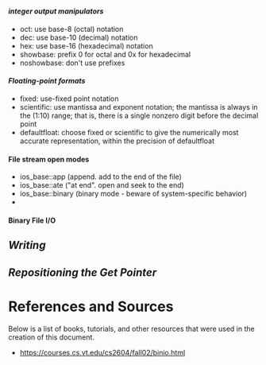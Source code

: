 # 

#### *integer output manipulators*
- oct: use base-8 (octal) notation
- dec: use base-10 (decimal) notation
- hex: use base-16 (hexadecimal) notation
- showbase: prefix 0 for octal and 0x for hexadecimal
- noshowbase: don't use prefixes

#### *Floating-point formats*
- fixed: use-fixed point notation
- scientific: use mantissa and exponent notation; the mantissa is always in the (1:10) range; that is, there is a single nonzero digit before the decimal point
- defaultfloat: choose fixed or scientific to give the numerically most accurate representation, within the precision of defaultfloat

#### File stream open modes
- ios_base::app (append. add to the end of the file)
- ios_base::ate ("at end". open and seek to the end)
- ios_base::binary (binary mode - beware of system-specific behavior)
-

#### Binary File I/O
*Writing*
- 

*Repositioning the Get Pointer*
- 




# References and Sources
Below is a list of books, tutorials, and other resources that were used in the creation of this document.
- https://courses.cs.vt.edu/cs2604/fall02/binio.html